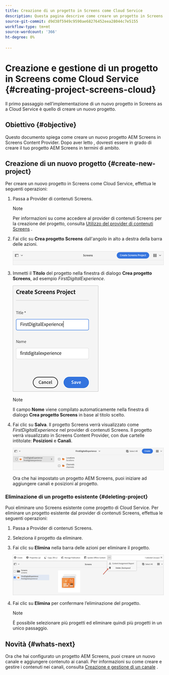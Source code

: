 ```yaml
---
title: Creazione di un progetto in Screens come Cloud Service
description: Questa pagina descrive come creare un progetto in Screens come Cloud Service.
source-git-commit: d9d38f5949c9590ae68276452eea28044c7e5155
workflow-type: tm+mt
source-wordcount: '366'
ht-degree: 0%

---
```



# Creazione e gestione di un progetto in Screens come Cloud Service {#creating-project-screens-cloud}

Il primo passaggio nell’implementazione di un nuovo progetto in Screens as a Cloud Service è quello di creare un nuovo progetto.

## Obiettivo {#objective}

Questo documento spiega come creare un nuovo progetto AEM Screens in Screens Content Provider. Dopo aver letto , dovresti essere in grado di creare il tuo progetto AEM Screens in termini di ambito.

## Creazione di un nuovo progetto {#create-new-project}

Per creare un nuovo progetto in Screens come Cloud Service, effettua le seguenti operazioni:

1. Passa a Provider di contenuti Screens.

   >[!NOTE]
   >Per informazioni su come accedere al provider di contenuti Screens per la creazione del progetto, consulta [Utilizzo del provider di contenuti Screens](https://experienceleague.adobe.com/docs/experience-manager-cloud-service/screens-as-cloud-service/configure-screens-cloud/using-screens-content-provider.html?lang=en) .

1. Fai clic su **Crea progetto Screens** dall&#39;angolo in alto a destra della barra delle azioni.

   ![](/help/screens-cloud/assets/create-content/create-screens-project1.png)

1. Immetti il **Titolo** del progetto nella finestra di dialogo **Crea progetto Screens**, ad esempio *FirstDigitalExperience*.

   ![](/help/screens-cloud/assets/create-content/create-screens-project2.png)

   >[!NOTE]
   >Il campo **Nome** viene compilato automaticamente nella finestra di dialogo **Crea progetto Screens** in base al titolo scelto.

1. Fai clic su **Salva**. Il progetto Screens verrà visualizzato come *FirstDigitalExperience* nel provider di contenuti Screens. Il progetto verrà visualizzato in Screens Content Provider, con due cartelle intitolate: **Posizioni** e **Canali**.

   ![](/help/screens-cloud/assets/create-content/create-screens-project3.png)

   Ora che hai impostato un progetto AEM Screens, puoi iniziare ad aggiungere canali e posizioni al progetto.

### Eliminazione di un progetto esistente {#deleting-project}

Puoi eliminare uno Screens esistente come progetto di Cloud Service.
Per eliminare un progetto esistente dal provider di contenuti Screens, effettua le seguenti operazioni:

1. Passa a Provider di contenuti Screens.
1. Seleziona il progetto da eliminare.
1. Fai clic su **Elimina** nella barra delle azioni per eliminare il progetto.

   ![](/help/screens-cloud/assets/create-content/create-project5.png)

1. Fai clic su **Elimina** per confermare l’eliminazione del progetto.

   >[!NOTE]
   >È possibile selezionare più progetti ed eliminare quindi più progetti in un unico passaggio.

## Novità {#whats-next}

Ora che hai configurato un progetto AEM Screens, puoi creare un nuovo canale e aggiungere contenuto ai canali. Per informazioni su come creare e gestire i contenuti nei canali, consulta [Creazione e gestione di un canale](https://experienceleague.adobe.com/docs/experience-manager-cloud-service/screens-as-cloud-service/create-content/creating-channels-screens-cloud.html?lang=en) .